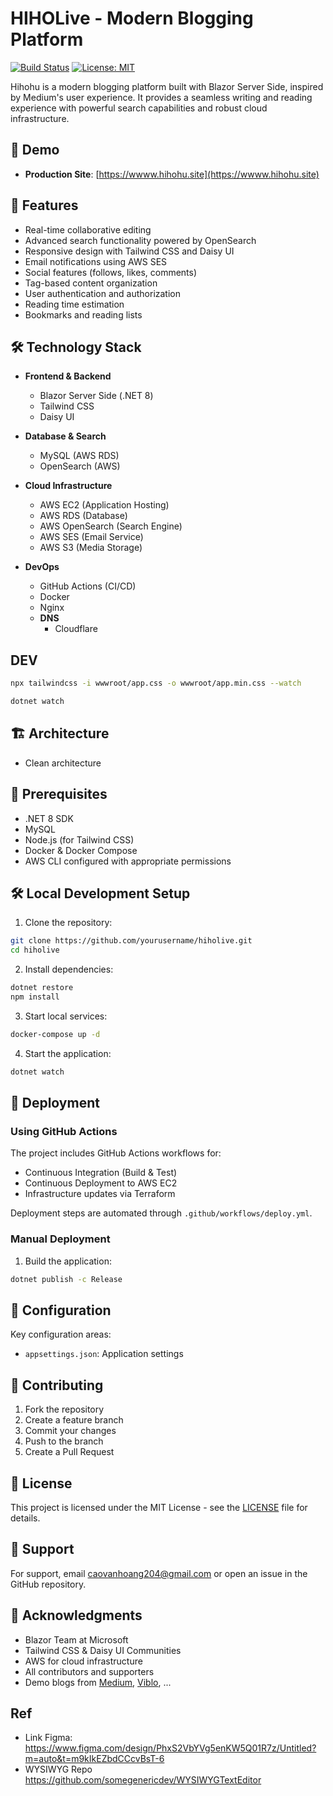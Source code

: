 ﻿# HIHOLive - Modern Blogging Platform

[![Build Status](https://github.com/caovanhoang63/HiHoHuBlog/workflows/ci/badge.svg)](https://github.com/caovanhoang63/HiHoHuBlog/actions)
[![License: MIT](https://img.shields.io/badge/License-MIT-yellow.svg)](https://opensource.org/licenses/MIT)


Hihohu is a modern blogging platform built with Blazor Server Side, inspired by Medium's user experience. It provides a seamless writing and reading experience with powerful search capabilities and robust cloud infrastructure.


## 🔗 Demo

- **Production Site**: [https://wwww.hihohu.site](https://wwww.hihohu.site)

## 🚀 Features

- Real-time collaborative editing
- Advanced search functionality powered by OpenSearch
- Responsive design with Tailwind CSS and Daisy UI
- Email notifications using AWS SES
- Social features (follows, likes, comments)
- Tag-based content organization
- User authentication and authorization
- Reading time estimation
- Bookmarks and reading lists

## 🛠 Technology Stack

- **Frontend & Backend**
    - Blazor Server Side (.NET 8)
    - Tailwind CSS
    - Daisy UI

- **Database & Search**
    - MySQL (AWS RDS)
    - OpenSearch (AWS)

- **Cloud Infrastructure**
    - AWS EC2 (Application Hosting)
    - AWS RDS (Database)
    - AWS OpenSearch (Search Engine)
    - AWS SES (Email Service)
    - AWS S3 (Media Storage)

- **DevOps**
    - GitHub Actions (CI/CD)
    - Docker
    - Nginx
  - **DNS** 
    - Cloudflare

## DEV
```bash 
npx tailwindcss -i wwwroot/app.css -o wwwroot/app.min.css --watch

dotnet watch
```

## 🏗 Architecture
- Clean architecture

## 🚦 Prerequisites

- .NET 8 SDK
- MySQL
- Node.js (for Tailwind CSS)
- Docker & Docker Compose
- AWS CLI configured with appropriate permissions

## 🛠 Local Development Setup

1. Clone the repository:
```bash
git clone https://github.com/yourusername/hiholive.git
cd hiholive
```

2. Install dependencies:
```bash
dotnet restore
npm install
```

3. Start local services:
```bash
docker-compose up -d
```
4. Start the application:
```bash
dotnet watch 
```

## 🚀 Deployment

### Using GitHub Actions

The project includes GitHub Actions workflows for:
- Continuous Integration (Build & Test)
- Continuous Deployment to AWS EC2
- Infrastructure updates via Terraform

Deployment steps are automated through `.github/workflows/deploy.yml`.

### Manual Deployment

1. Build the application:
```bash
dotnet publish -c Release
```

## 🔧 Configuration

Key configuration areas:

- `appsettings.json`: Application settings

## 📝 Contributing

1. Fork the repository
2. Create a feature branch
3. Commit your changes
4. Push to the branch
5. Create a Pull Request

## 📄 License

This project is licensed under the MIT License - see the [LICENSE](LICENSE) file for details.

## 🤝 Support

For support, email caovanhoang204@gmail.com or open an issue in the GitHub repository.

## 🙏 Acknowledgments

- Blazor Team at Microsoft
- Tailwind CSS & Daisy UI Communities
- AWS for cloud infrastructure
- All contributors and supporters
- Demo blogs from [Medium](https://medium.com), [Viblo](https://viblo.asia), ...


## Ref
- Link Figma: https://www.figma.com/design/PhxS2VbYVg5enKW5Q01R7z/Untitled?m=auto&t=m9kIkEZbdCCcvBsT-6
- WYSIWYG Repo https://github.com/somegenericdev/WYSIWYGTextEditor

